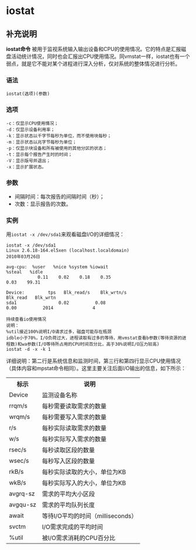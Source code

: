 # **iostat**

## 补充说明

**iostat命令** 被用于监视系统输入输出设备和CPU的使用情况。它的特点是汇报磁盘活动统计情况，同时也会汇报出CPU使用情况。同vmstat一样，iostat也有一个弱点，就是它不能对某个进程进行深入分析，仅对系统的整体情况进行分析。

### 语法  

```
iostat(选项)(参数)
```

### 选项  

```
-c：仅显示CPU使用情况；
-d：仅显示设备利用率；
-k：显示状态以千字节每秒为单位，而不使用块每秒；
-m：显示状态以兆字节每秒为单位；
-p：仅显示块设备和所有被使用的其他分区的状态；
-t：显示每个报告产生时的时间；
-V：显示版号并退出；
-x：显示扩展状态。
```

### 参数  

*   间隔时间：每次报告的间隔时间（秒）；
*   次数：显示报告的次数。

### 实例  

用`iostat -x /dev/sda1`来观看磁盘I/O的详细情况：

```
iostat -x /dev/sda1 
Linux 2.6.18-164.el5xen (localhost.localdomain)
2010年03月26日  

avg-cpu:  %user   %nice %system %iowait 
%steal   %idle  
            0.11    0.02    0.18    0.35   
0.03    99.31  

Device:         tps   Blk_read/s    Blk_wrtn/s  
Blk_read   Blk_wrtn  
sda1                0.02          0.08       
0.00          2014               4 

持续查看io使用情况
说明：
%util接近100%说明I/O请求过多，磁盘可能存在瓶颈
idble小于70%，I/O负荷过大，进程读取有过多的等待，用vmstat查看b参数(等待资源的进程数)和wa参数(I/O等待所占用的CPU时间百分比，高于30%说明I/O压力较高)
iostat -d -x -k 1

```

详细说明：第二行是系统信息和监测时间，第三行和第四行显示CPU使用情况（具体内容和mpstat命令相同）。这里主要关注后面I/O输出的信息，如下所示：

<table>

<tbody>

<tr>

<th>标示</th>

<th>说明</th>

</tr>

<tr>

<td>Device</td>

<td>监测设备名称</td>

</tr>

<tr>

<td>rrqm/s</td>

<td>每秒需要读取需求的数量</td>

</tr>

<tr>

<td>wrqm/s</td>

<td>每秒需要写入需求的数量</td>

</tr>

<tr>

<td>r/s </td>

<td>每秒实际读取需求的数量</td>

</tr>

<tr>

<td>w/s</td>

<td>每秒实际写入需求的数量</td>

</tr>

<tr>

<td>rsec/s</td>

<td>每秒读取区段的数量</td>

</tr>

<tr>

<td>wsec/s</td>

<td>每秒写入区段的数量</td>

</tr>

<tr>

<td>rkB/s</td>

<td>每秒实际读取的大小，单位为KB</td>

</tr>

<tr>

<td>wkB/s</td>

<td>每秒实际写入的大小，单位为KB</td>

</tr>

<tr>

<td>avgrq-sz</td>

<td>需求的平均大小区段</td>

</tr>

<tr>

<td>avgqu-sz</td>

<td>需求的平均队列长度</td>

</tr>

<tr>

<td>await</td>

<td>等待I/O平均的时间（milliseconds）</td>

</tr>

<tr>

<td>svctm</td>

<td>I/O需求完成的平均时间</td>

</tr>

<tr>

<td>%util</td>

<td>被I/O需求消耗的CPU百分比</td>

</tr>

</tbody>

</table>


<!-- Linux命令行搜索引擎：https://jaywcjlove.github.io/linux-command/ -->
